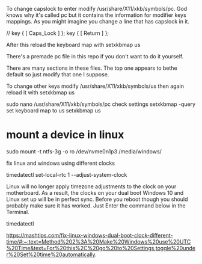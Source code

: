 To change capslock to enter modify /usr/share/X11/xkb/symbols/pc.  God knows why it's called pc but it contains the information for modifier keys mappings.  As you might imagine you change a line that has capslock in it.

//    key <CAPS> {      [ Caps_Lock             ]       };
    key <CAPS> {        [ Return                ]       };

After this reload the keyboard map with 
setxkbmap us

There's a premade pc file in this repo if you don't want to do it yourself.


There are many sections in these files.  The top one appears to bethe default so just modify that one I suppose.

To change other keys modify /usr/share/X11/xkb/symbols/us
then again reload it with setxkbmap us


sudo nano /usr/share/X11/xkb/symbols/pc
check settings
setxkbmap -query
set keyboard map to us
setxkbmap us


# mount a device in linux
sudo mount -t ntfs-3g -o ro /dev/nvme0n1p3 /media/windows/



fix linux and windows using different clocks

timedatectl set-local-rtc 1 --adjust-system-clock

Linux will no longer apply timezone adjustments to the clock on your motherboard. As a result, the clocks on your dual boot Windows 10 and Linux set up will be in perfect sync. Before you reboot though you should probably make sure it has worked. Just Enter the command below in the Terminal.

timedatectl

https://mashtips.com/fix-linux-windows-dual-boot-clock-different-time/#:~:text=Method%202%3A%20Make%20Windows%20use%20UTC%20Time&text=For%20this%2C%20go%20to%20Settings,toggle%20under%20Set%20time%20automatically.
